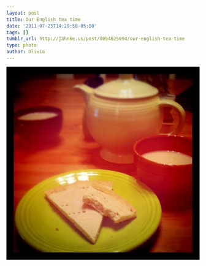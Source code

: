 ```yaml
---
layout: post
title: Our English tea time
date: '2011-07-25T14:29:58-05:00'
tags: []
tumblr_url: http://jahnke.us/post/8054625094/our-english-tea-time
type: photo
author: Olivia
---
```


![](/media/tumblr_lowoxyXlHw1qga9s2o1_1280.png)
